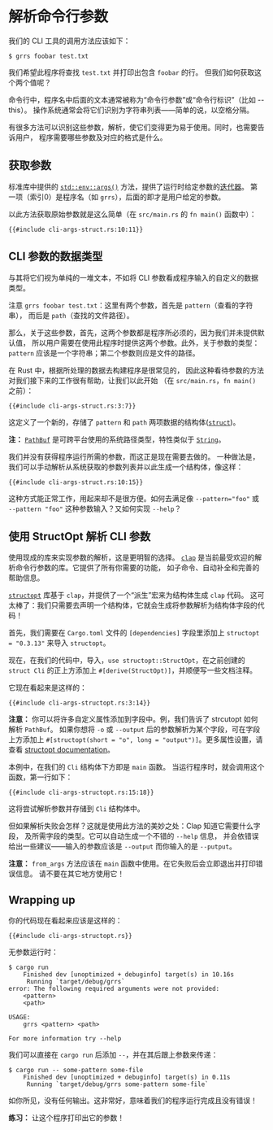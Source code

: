 # 解析命令行参数

我们的 CLI 工具的调用方法应该如下：

```console
$ grrs foobar test.txt
```

我们希望此程序将查找 `test.txt` 并打印出包含 `foobar` 的行。
但我们如何获取这个两个值呢？

命令行中，程序名中后面的文本通常被称为“命令行参数”或“命令行标识”（比如 --this）。
操作系统通常会将它们识别为字符串列表——简单的说，以空格分隔。

有很多方法可以识别这些参数，解析，使它们变得更为易于使用。同时，也需要告诉用户，
程序需要哪些参数及对应的格式是什么。

## 获取参数

标准库中提供的 [`std::env::args()`] 方法，提供了运行时给定参数的[迭代器]。
第一项（索引0）是程序名（如 `grrs`），后面的即才是用户给定的参数。

[`std::env::args()`]: https://doc.rust-lang.org/1.39.0/std/env/fn.args.html
[迭代器]: https://doc.rust-lang.org/1.39.0/std/iter/index.html

以此方法获取原始参数就是这么简单（在 `src/main.rs` 的 `fn main()` 函数中）：

```rust,ignore
{{#include cli-args-struct.rs:10:11}}
```

## CLI 参数的数据类型

与其将它们视为单纯的一堆文本，不如将 CLI 参数看成程序输入的自定义的数据类型。

注意 `grrs foobar test.txt`：这里有两个参数，首先是 `pattern`（查看的字符串），
而后是 `path`（查找的文件路径）。

那么，关于这些参数，首先，这两个参数都是程序所必须的，因为我们并未提供默认值，
所以用户需要在使用此程序时提供这两个参数。此外，关于参数的类型：`pattern`
应该是一个字符串；第二个参数则应是文件的路径。

在 Rust 中，根据所处理的数据去构建程序是很常见的，
因此这种看待参数的方法对我们接下来的工作很有帮助，让我们以此开始
（在 `src/main.rs`，`fn main()` 之前）：

```rust,ignore
{{#include cli-args-struct.rs:3:7}}
```

这定义了一个新的，存储了 `pattern` 和 `path` 两项数据的结构体([`struct`])。

[`struct`]: https://doc.rust-lang.org/1.39.0/book/ch05-00-structs.html

<aside>

**注：**
[`PathBuf`] 是可跨平台使用的系统路径类型，特性类似于 [`String`]。

[`PathBuf`]: https://doc.rust-lang.org/1.39.0/std/path/struct.PathBuf.html
[`String`]: https://doc.rust-lang.org/1.39.0/std/string/struct.String.html

</aside>

我们并没有获得程序运行所需的参数，而这正是现在需要去做的。
一种做法是，我们可以手动解析从系统获取的参数列表并以此生成一个结构体，像这样：

```rust,ignore
{{#include cli-args-struct.rs:10:15}}
```

这种方式能正常工作，用起来却不是很方便。如何去满足像 `--pattern="foo"` 或
`--pattern "foo"` 这种参数输入？又如何实现 `--help`？

## 使用 StructOpt 解析 CLI 参数

使用现成的库来实现参数的解析，这是更明智的选择。
[`clap`] 是当前最受欢迎的解析命令行参数的库。它提供了所有你需要的功能，
如子命令、自动补全和完善的帮助信息。

[`structopt`] 库基于 `clap`，并提供了一个“派生”宏来为结构体生成 `clap` 代码。
这可太棒了：我们只需要去声明一个结构体，它就会生成将参数解析为结构体字段的代码！

[`clap`]: https://clap.rs/
[`structopt`]: https://docs.rs/structopt

首先，我们需要在 `Cargo.toml` 文件的 `[dependencies]` 字段里添加上
`structopt = "0.3.13"` 来导入 `structopt`。

现在，在我们的代码中，导入，`use structopt::StructOpt`，在之前创建的
`struct Cli` 的正上方添加上 `#[derive(StructOpt)]`，并顺便写一些文档注释。

它现在看起来是这样的：

```rust,ignore
{{#include cli-args-structopt.rs:3:14}}
```

<aside class="node">

**注意：**
你可以将许多自定义属性添加到字段中。例，我们告诉了 strcutopt 如何解析 `PathBuf`。
如果你想将 `-o` 或 `--output` 后的参数解析为某个字段，可在字段上方添加上
`#[structopt(short = "o", long = "output")]`。更多属性设置，请查看
[structopt documentation][`structopt`]。

</aside>

本例中，在我们的 `Cli` 结构体下方即是 `main` 函数。
当运行程序时，就会调用这个函数，第一行如下：

```rust,ignore
{{#include cli-args-structopt.rs:15:18}}
```

这将尝试解析参数并存储到 `Cli` 结构体中。

但如果解析失败会怎样？这就是使用此方法的美妙之处：Clap 知道它需要什么字段，
及所需字段的类型。它可以自动生成一个不错的 `--help` 信息，
并会依错误给出一些建议——输入的参数应该是 `--output` 而你输入的是 `--putput`。

<aside class="note">

**注意：**
`from_args` 方法应该在 `main` 函数中使用。在它失败后会立即退出并打印错误信息。
请不要在其它地方使用它！

</aside>

## Wrapping up

你的代码现在看起来应该是这样的：

```rust,ignore
{{#include cli-args-structopt.rs}}
```

无参数运行时：

```console
$ cargo run
    Finished dev [unoptimized + debuginfo] target(s) in 10.16s
     Running `target/debug/grrs`
error: The following required arguments were not provided:
    <pattern>
    <path>

USAGE:
    grrs <pattern> <path>

For more information try --help
```

我们可以直接在 `cargo run` 后添加 `--`，并在其后跟上参数来传递：

```console
$ cargo run -- some-pattern some-file
    Finished dev [unoptimized + debuginfo] target(s) in 0.11s
     Running `target/debug/grrs some-pattern some-file`
```

如你所见，没有任何输出。这非常好，意味着我们的程序运行完成且没有错误！

<aside class="exercise">

**练习：**
让这个程序打印出它的参数！

</aside>
